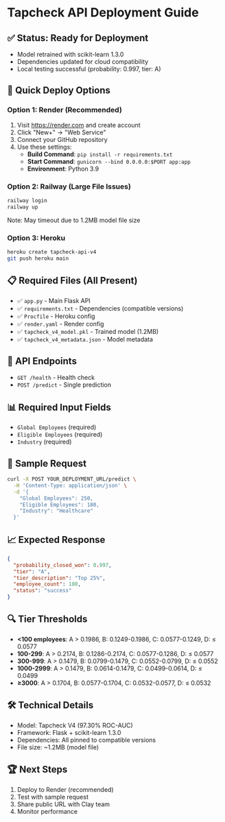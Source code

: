 # Tapcheck API Deployment Guide

## ✅ Status: Ready for Deployment
- Model retrained with scikit-learn 1.3.0
- Dependencies updated for cloud compatibility
- Local testing successful (probability: 0.997, tier: A)

## 🚀 Quick Deploy Options

### Option 1: Render (Recommended)
1. Visit https://render.com and create account
2. Click "New+" → "Web Service"
3. Connect your GitHub repository
4. Use these settings:
   - **Build Command**: `pip install -r requirements.txt`
   - **Start Command**: `gunicorn --bind 0.0.0.0:$PORT app:app`
   - **Environment**: Python 3.9

### Option 2: Railway (Large File Issues)
```bash
railway login
railway up
```
Note: May timeout due to 1.2MB model file size

### Option 3: Heroku
```bash
heroku create tapcheck-api-v4
git push heroku main
```

## 📋 Required Files (All Present)
- ✅ `app.py` - Main Flask API
- ✅ `requirements.txt` - Dependencies (compatible versions)
- ✅ `Procfile` - Heroku config
- ✅ `render.yaml` - Render config
- ✅ `tapcheck_v4_model.pkl` - Trained model (1.2MB)
- ✅ `tapcheck_v4_metadata.json` - Model metadata

## 🔧 API Endpoints
- `GET /health` - Health check
- `POST /predict` - Single prediction

## 📊 Required Input Fields
- `Global Employees` (required)
- `Eligible Employees` (required)
- `Industry` (required)

## 🎯 Sample Request
```bash
curl -X POST YOUR_DEPLOYMENT_URL/predict \
  -H 'Content-Type: application/json' \
  -d '{
    "Global Employees": 250,
    "Eligible Employees": 180,
    "Industry": "Healthcare"
  }'
```

## 📈 Expected Response
```json
{
  "probability_closed_won": 0.997,
  "tier": "A",
  "tier_description": "Top 25%",
  "employee_count": 180,
  "status": "success"
}
```

## 🔍 Tier Thresholds
- **<100 employees**: A > 0.1986, B: 0.1249-0.1986, C: 0.0577-0.1249, D: ≤ 0.0577
- **100-299**: A > 0.2174, B: 0.1286-0.2174, C: 0.0577-0.1286, D: ≤ 0.0577
- **300-999**: A > 0.1479, B: 0.0799-0.1479, C: 0.0552-0.0799, D: ≤ 0.0552
- **1000-2999**: A > 0.1479, B: 0.0614-0.1479, C: 0.0499-0.0614, D: ≤ 0.0499
- **≥3000**: A > 0.1704, B: 0.0577-0.1704, C: 0.0532-0.0577, D: ≤ 0.0532

## 🛠️ Technical Details
- Model: Tapcheck V4 (97.30% ROC-AUC)
- Framework: Flask + scikit-learn 1.3.0
- Dependencies: All pinned to compatible versions
- File size: ~1.2MB (model file)

## 🏆 Next Steps
1. Deploy to Render (recommended)
2. Test with sample request
3. Share public URL with Clay team
4. Monitor performance 